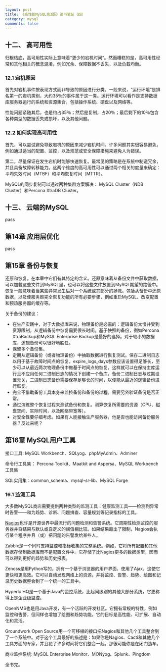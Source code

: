 ```yaml
---
layout: post
title: 《高性能MySQL第3版》读书笔记（四）
category: mysql
comments: false
---
```


## 十二、 高可用性

归根结底，高可用性实际上意味着“更少的宕机时间”。然而糟糕的是，高可用性经常和其他相关的概念混淆，例如冗余、保障数据不丢失，以及负载均衡。

### 12.1 宕机原因
首先对宕机事件按表现方式而非导致的原因进行分类。一般来说，“运行环境”是排名第一的宕机类别，大约35％的事件属于这一类。运行环境可以看作是支持数据库服务器运行的系统和资源集合，包括操作系统、硬盘以及网络等。

性能问题紧随其后，也是约占35％；然后是复制，占20％；最后剩下的10％包含各种类型的数据丢失或损坏，以及其他问题。

### 12.2 如何实现高可用性

首先，可以尝试避免导致宕机的原因来减少宕机时间。许多问题其实很容易避免，例如通过适当的配置、监控，以及规范或安全保障措施来避免人为错误。

第二，尽量保证在发生宕机时能够快速恢复。最常见的策略是在系统中制造冗余，并且具备故障转移能力。这两个维度的高可用性可以通过两个相关的度量来确定：平均失效时间（MTBF）和平均恢复时间（MTTR）。

MySQL的同步复制可以通过两种集群方案解决： MySQL Cluster（NDB Cluster）和Percona XtraDB Cluster。

## 十三、 云端的MySQL
pass

## 第14章 应用层优化
pass

## 第15章 备份与恢复

还原和恢复。在本章中它们有其特定的含义。还原意味着从备份文件中获取数据，可以加载这些文件到MySQL里，也可以将这些文件放置到MySQL期望的路径中。恢复一般意味着当某些异常发生后对一个系统或其部分的拯救。包括从备份中还原数据，以及使服务器完全恢复功能的所有必要步骤，例如重启MySQL、改变配置和预热服务器的缓存等。

关于备份的建议：

- 在生产实践中，对于大数据库来说，物理备份是必需的：逻辑备份太慢并受到资源限制，从逻辑备份中恢复需要很长时间。基于快照的备份，例如Percona XtraBackup和MySQL Enterprise Backup是最好的选择。对于较小的数据库，逻辑备份可以很好地胜任。
- 保留多个备份集。
- 定期从逻辑备份（或者物理备份）中抽取数据进行恢复测试。保存二进制日志以用于基于故障时间点的恢复。expire_logs_days参数应该设置得足够长，至少可以从最近两次物理备份中做基于时间点的恢复，这样就可以在保持主库运行且不应用任何二进制日志的情况下创建一个备库。备份二进制日志与过期设置无关，二进制日志备份需要保存足够长的时间，以便能从最近的逻辑备份进行恢复。
- 完全不借助备份工具本身来监控备份和备份的过程。需要另外验证备份是否正常。
- 通过演练整个恢复过程来测试备份和恢复。测算恢复所需要的资源（CPU、磁盘空间、实际时间，以及网络带宽等）。
- 对安全性要仔细考虑。如果有人能接触生产服务器，他是否也能访问备份服务器？反过来呢？

## 第16章 MySQL用户工具

接口工具: MySQL Workbench、SQLyog、phpMyAdmin、Adminer

命令行工具集： Percona Toolkit、Maatkit and Aspersa、MySQL Workbench工具集

SQL实用集：common_schema、mysql-sr-lib、MySQL Forge

### 16.1 监测工具
大多数MySQL商店需要提供两种类型的监测工具：健康监测工具——检测到异常时告警——和为趋势、诊断、问题排查、容量规划等记录指标的工具。

[Nagios](http://www.nagios.org)也许是开源世界中最流行的问题检测和告警系统。它周期性检测监控的服务器并将结果与默认或自定义的阈值相比较。如果结果超出了限制，Nagios会执行某个程序并且（或）把问题的告警发给某些人。

Zabbix是一个同时支持监控和指标收集的完整系统。例如，它将所有配置和其他数据存储到数据库而不是配置文件中。它存储了比Nagios更多的数据类型，因而可以得到更好的趋势和历史报表。

Zenoss是用Python写的，拥有一个基于浏览器的用户界面，使用了Ajax，这使它更快和更高效。它可以自动发现网络上的资源，并将监控、告警、趋势、绘图和记录历史数据整合到了一个统一的工具中。

Hyperic HQ是一个基于Java的监控系统，比起同级别的其他大部分系统，它更称得上是企业级监控。

OpenNMS也是用Java开发，有一个活跃的开发社区。它拥有常规的特性，例如监控和告警，但同样也增加了绘图和趋势功能。它的目标是高性能、可扩展、自动化和灵活。

Groundwork Open Source用一个可移植的接口把Nagios和其他几个工具整合到了一个系统中。对于这个工具最好的描述是：如果你是Nagios、Cacti和其他几个工具方面的专家，并且花了许多时间将它们整合一起，那很可能你是在闭门造车。

商业监控系统: MySQL Enterprise Monitor、MONyog、Splunk、Pingdom

全书完。
